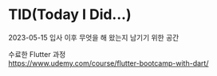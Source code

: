 # TID(Today I Did...)<br>
2023-05-15 입사 이후 무엇을 해 왔는지 남기기 위한 공간<br>

수료한 Flutter 과정<br>
https://www.udemy.com/course/flutter-bootcamp-with-dart/<br>
